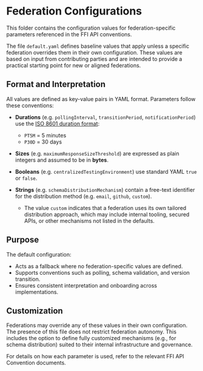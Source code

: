 # Federation Configurations

This folder contains the configuration values for federation-specific parameters referenced in the FFI API conventions.

The file `default.yaml` defines baseline values that apply unless a specific federation overrides them in their own configuration. These values are based on input from contributing parties and are intended to provide a practical starting point for new or aligned federations.

## Format and Interpretation

All values are defined as key-value pairs in YAML format. Parameters follow these conventions:

* **Durations** (e.g. `pollingInterval`, `transitionPeriod`, `notificationPeriod`) use the [ISO 8601 duration format](https://en.wikipedia.org/wiki/ISO_8601#Durations):

  * `PT5M` = 5 minutes
  * `P30D` = 30 days

* **Sizes** (e.g. `maximumResponseSizeThreshold`) are expressed as plain integers and assumed to be in **bytes**.

* **Booleans** (e.g. `centralizedTestingEnvironment`) use standard YAML `true` or `false`.

* **Strings** (e.g. `schemaDistributionMechanism`) contain a free-text identifier for the distribution method (e.g. `email`, `github`, `custom`).

  * The value `custom` indicates that a federation uses its own tailored distribution approach, which may include internal tooling, secured APIs, or other mechanisms not listed in the defaults.

## Purpose

The default configuration:

* Acts as a fallback where no federation-specific values are defined.
* Supports conventions such as polling, schema validation, and version transition.
* Ensures consistent interpretation and onboarding across implementations.

## Customization

Federations may override any of these values in their own configuration. The presence of this file does not restrict federation autonomy. This includes the option to define fully customized mechanisms (e.g., for schema distribution) suited to their internal infrastructure and governance.

For details on how each parameter is used, refer to the relevant FFI API Convention documents.
